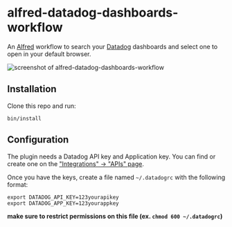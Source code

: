 # alfred-datadog-dashboards-workflow

An [Alfred](https://www.alfredapp.com/) workflow to search your [Datadog](https://www.datadoghq.com) dashboards and select one to open in your default browser.

![screenshot of alfred-datadog-dashboards-workflow](docs/screenshot.png)

## Installation

Clone this repo and run:

```
bin/install
```

## Configuration

The plugin needs a Datadog API key and Application key. You can find or create one on the ["Integrations" -> "APIs" page](https://app.datadoghq.com/account/settings#api).

Once you have the keys, create a file named `~/.datadogrc` with the following format:

```
export DATADOG_API_KEY=123yourapikey
export DATADOG_APP_KEY=123yourappkey
```

**make sure to restrict permissions on this file (ex. `chmod 600 ~/.datadogrc`)**

